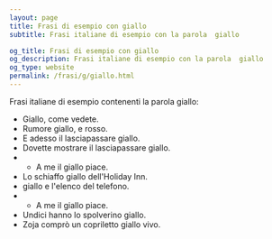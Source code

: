 ```yaml
---
layout: page
title: Frasi di esempio con giallo 
subtitle: Frasi italiane di esempio con la parola  giallo

og_title: Frasi di esempio con giallo 
og_description: Frasi italiane di esempio con la parola  giallo
og_type: website
permalink: /frasi/g/giallo.html
---
```


Frasi italiane di esempio contenenti la parola giallo:


- Giallo, come vedete.
- Rumore giallo, e rosso.
- E adesso il lasciapassare giallo.
- Dovette mostrare il lasciapassare giallo.
- - A me il giallo piace.
- Lo schiaffo giallo dell'Holiday Inn.
- giallo e l'elenco del telefono.
- - A me il giallo piace.
- Undici hanno lo spolverino giallo.
- Zoja comprò un copriletto giallo vivo.
